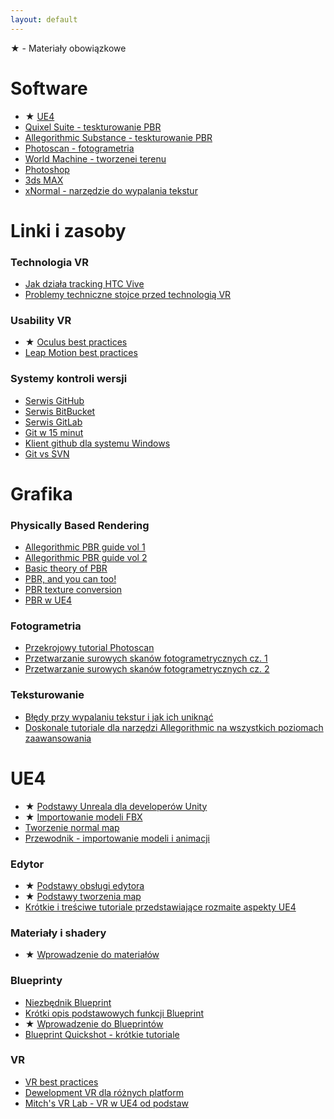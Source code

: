 ```yaml
---
layout: default
---
```


&#9733; - Materiały obowiązkowe

# Software
* &#9733; [UE4](https://www.unrealengine.com/download)
* [Quixel Suite - teskturowanie PBR](http://quixel.se/)
* [Allegorithmic Substance - teskturowanie PBR](https://www.allegorithmic.com/buy/indie)
* [Photoscan - fotogrametria](http://www.agisoft.com/)
* [World Machine - tworzenei terenu](http://www.world-machine.com/)
* [Photoshop](http://www.adobe.com/products/photoshop.html)
* [3ds MAX](http://www.autodesk.com/products/3ds-max/overview)
* [xNormal - narzędzie do wypalania tekstur](http://www.xnormal.net/)


# Linki i zasoby

### Technologia VR
* [Jak działa tracking HTC Vive](http://doc-ok.org/?p=1478)
* [Problemy techniczne stojce przed technologią VR](http://blogs.valvesoftware.com/abrash/)

### Usability VR
* &#9733; [Oculus best practices](https://static.oculus.com/documentation/pdfs/intro-vr/latest/bp.pdf)
* [Leap Motion best practices](https://lm-s-leapdev-amnesia.leapmotion.com/assets/Leap%20Motion%20VR%20Best%20Practices%20Guidelines.pdf)

### Systemy kontroli wersji
* [Serwis GitHub](https://github.com/)
* [Serwis BitBucket](https://bitbucket.org/product)
* [Serwis GitLab](https://gitlab.com)
* [Git w 15 minut](https://try.github.io/levels/1/challenges/1)
* [Klient github dla systemu Windows](https://desktop.github.com/)
* [Git vs SVN](https://svnvsgit.com/)

# Grafika

### Physically Based Rendering
* [Allegorithmic PBR guide vol 1](https://www.allegorithmic.com/system/files/software/download/build/PBR_Guide_Vol.1.pdf)
* [Allegorithmic PBR guide vol 2](https://www.allegorithmic.com/system/files/software/download/build/PBR_volume_02_rev05.pdf)
* [Basic theory of PBR](https://www.marmoset.co/posts/basic-theory-of-physically-based-rendering/)
* [PBR, and you can too!](https://www.marmoset.co/posts/physically-based-rendering-and-you-can-too/)
* [PBR texture conversion](https://www.marmoset.co/posts/pbr-texture-conversion/)
* [PBR w UE4](https://docs.unrealengine.com/latest/INT/Engine/Rendering/Materials/PhysicallyBased/)

### Fotogrametria
* [Przekrojowy tutorial Photoscan](http://7hny.github.io/zobten-workflow/tutorials/photoscan/)
* [Przetwarzanie surowych skanów fotogrametrycznych cz. 1](https://www.youtube.com/watch?v=88sWEHYeU6w)
* [Przetwarzanie surowych skanów fotogrametrycznych cz. 2](https://www.youtube.com/watch?v=U0vlA1ZiD9Q)

### Teksturowanie
* [Błędy przy wypalaniu tekstur i jak ich uniknąć](http://docs.cryengine.com/display/SDKDOC2/Common+XNormal+Baking+Errors+and+How+to+Solve+Them)
* [Doskonale tutoriale dla narzędzi Allegorithmic na wszystkich poziomach zaawansowania](https://tutorials.allegorithmic.com/)

# UE4

* &#9733; [Podstawy Unreala dla developerów Unity](https://docs.unrealengine.com/latest/INT/GettingStarted/FromUnity/)
* &#9733; [Importowanie modeli FBX](https://docs.unrealengine.com/latest/INT/Engine/Content/FBX/StaticMeshes/index.html)
* [Tworzenie normal map](https://docs.unrealengine.com/latest/INT/Engine/Content/Types/Textures/NormalMaps/Creation/)
* [Przewodnik - importowanie modeli i animacji](https://docs.unrealengine.com/latest/INT/Engine/Content/FBX/)


### Edytor
* &#9733; [Podstawy obsługi edytora](https://docs.unrealengine.com/latest/INT/Videos/PLZlv_N0_O1gasd4IcOe9Cx9wHoBB7rxFl/w4XlBKeE46E/index.html)
* &#9733; [Podstawy tworzenia map](https://docs.unrealengine.com/latest/INT/Videos/PLZlv_N0_O1gak1_FoAJVrEGiLIploeF3F/cl_eoVfNDKU/index.html)
* [Krótkie i treściwe tutoriale przedstawiające rozmaite aspekty UE4](https://www.youtube.com/user/TeslaUE4/videos)

### Materiały i shadery
* &#9733; [Wprowadzenie do materiałów](https://docs.unrealengine.com/latest/INT/Videos/PLZlv_N0_O1gbQjgY0nDwZNYe_N8IcYWS-/lngF4VVNER4/index.html)

### Blueprinty
* [Niezbędnik Blueprint](https://docs.unrealengine.com/latest/INT/Videos/PLZlv_N0_O1ga2b_ZaJoaR5dLHOFw4-MMl/zaVY5A0hqiI/index.html)
* [Krótki opis podstawowych funkcji Blueprint](https://learnunrealengine.com/blueprint-node-reference-guide/)
* &#9733; [Wprowadzenie do Blueprintów](https://docs.unrealengine.com/latest/INT/Videos/PLZlv_N0_O1gY35ezlSQn1sWOGfh4C7ewO/EFXMW_UEDco/index.html)
* [Blueprint Quickshot - krótkie tutoriale](https://docs.unrealengine.com/latest/INT/Videos/PLZlv_N0_O1gZg3dTMetmsfm_s4lb4-Tg0/uJbfSWzfg7c/index.html)


### VR
* [VR best practices](https://docs.unrealengine.com/latest/INT/Platforms/VR/ContentSetup/)
* [Dewelopment VR dla różnych platform](https://docs.unrealengine.com/latest/INT/Platforms/VR/index.html)
* [Mitch's VR Lab - VR w UE4 od podstaw](https://www.youtube.com/channel/UChvlNUgZKmEd-Gul_Tdv8Uw)
